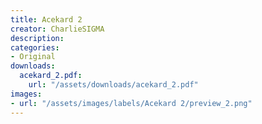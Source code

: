 ```yaml
---
title: Acekard 2
creator: CharlieSIGMA
description:
categories:
- Original
downloads:
  acekard_2.pdf:
    url: "/assets/downloads/acekard_2.pdf"
images:
- url: "/assets/images/labels/Acekard 2/preview_2.png"
---
```

